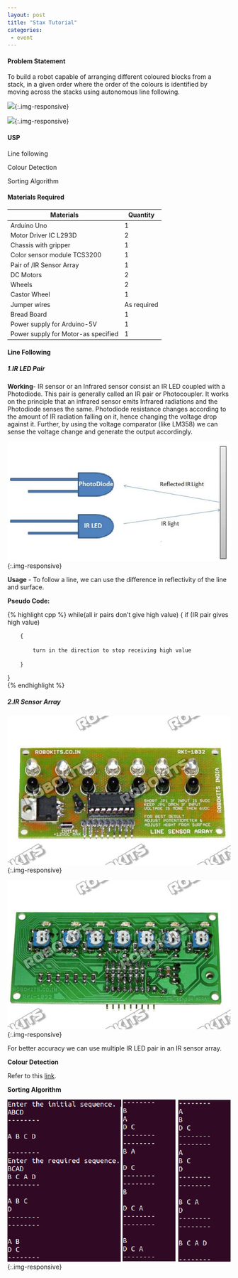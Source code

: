 ```yaml
---
layout: post
title: "Stax Tutorial"
categories:
 - event
---
```


#### Problem Statement

To build a robot capable of arranging different coloured blocks from a stack, in a given order where the order of the colours is identified by moving across the stacks using autonomous line following.

![](/img/tutorial/event/stax/image_0.png){:.img-responsive}

![](/img/tutorial/event/stax/image_1.png){:.img-responsive}

#### USP

Line following

Colour Detection

Sorting Algorithm

#### Materials Required

| Materials | Quantity |
--------------------------------------- | ------ 
|Arduino Uno                            | 1 |
|Motor Driver IC L293D                  | 2 |
|Chassis with gripper                   | 1 |
|Color sensor module TCS3200            | 1 |
|Pair of /IR Sensor Array               | 1 |
|DC Motors                              | 2 |
|Wheels                                 | 2 |
|Castor Wheel                           | 1 |
|Jumper wires                           | As required |
|Bread Board                            | 1|
|Power supply for Arduino-5V            | 1|
|Power supply for Motor-as specified    | 1|

#### Line Following

##### 1.IR LED Pair
**Working**- IR sensor or an Infrared sensor consist an IR LED coupled with a Photodiode. This pair is generally called an IR pair or Photocoupler. It works on the principle that an infrared sensor emits Infrared radiations and the Photodiode senses the same. Photodiode resistance changes according to the amount of IR radiation falling on it, hence changing the voltage drop against it. Further, by using the voltage comparator (like LM358) we can sense the voltage change and generate the output accordingly.

![](/img/tutorial/event/stax/image_2.jpg){:.img-responsive}

**Usage** - To follow a line, we can use the difference in reflectivity of the line and surface.

**Pseudo Code:**

{% highlight cpp %}
while(all ir pairs don’t give high value)
{
	if (IR pair gives high value)

		{

			turn in the direction to stop receiving high value

		}

}	
{% endhighlight %}

##### 2.IR Sensor Array
![](/img/tutorial/event/stax/image_3.jpg){:.img-responsive}

![](/img/tutorial/event/stax/image_4.jpg){:.img-responsive}

For better accuracy we can use multiple IR LED pair in an IR sensor array.

**Colour Detection**

Refer to this [link](https://www.robotix.in/tutorial/auto/Color_Detection/).

**Sorting Algorithm**

![](/img/tutorial/event/stax/image_5.png){:.img-responsive}

